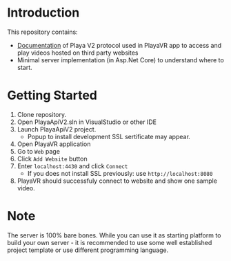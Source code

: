 # Introduction

This repository contains:
- [Documentation](docs.md) of Playa V2 protocol used in PlayaVR app to access and play videos hosted on third party websites
- Minimal server implementation (in Asp.Net Core) to understand where to start.

# Getting Started

1. Clone repository.
1. Open PlayaApiV2.sln in VisualStudio or other IDE
1. Launch PlayaApiV2 project.
	- Popup to install development SSL sertificate may appear.
1. Open PlayaVR application
1. Go to ``Web`` page
1. Click ``Add Website`` button
1. Enter ``localhost:4430`` and click ``Connect``
	- If you does not install SSL previously: use ``http://localhost:8080``
1. PlayaVR should successfuly connect to website and show one sample video.

# Note

The server is 100% bare bones.
While you can use it as starting platform to build your own server - it is recommended to use some well established project template or use different programming language.